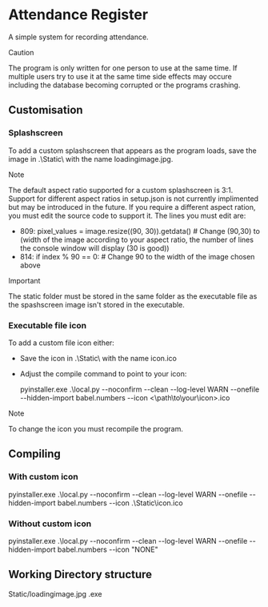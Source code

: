 # Attendance Register
 A simple system for recording attendance.

> [!CAUTION]
> The program is only written for one person to use at the same time. If multiple users try to use it at the same time side effects may occure including the database becoming corrupted or the programs crashing.

## Customisation
### Splashscreen
To add a custom splashscreen that appears as the program loads, save the image in .\Static\ with the name loadingimage.jpg.

> [!Note]
> The default aspect ratio supported for a custom splashscreen is 3:1.
> Support for different aspect ratios in setup.json is not currently implimented but may be introduced in the future.
> If you require a different aspect ration, you must edit the source code to support it.
> The lines you must edit are:
> - 809: pixel_values = image.resize((90, 30)).getdata() # Change (90,30) to (width of the image according to your aspect ratio, the number of lines the console window will display (30 is good))
> - 814: if index % 90 == 0: # Change 90 to the width of the image chosen above

> [!Important]
> The static folder must be stored in the same folder as the executable file as the spashscreen image isn't stored in the executable.

### Executable file icon
To add a custom file icon either:
- Save the icon in .\Static\ with the name icon.ico
- Adjust the compile command to point to your icon:
  
  pyinstaller.exe .\local.py --noconfirm --clean --log-level WARN --onefile --hidden-import babel.numbers --icon <\path\to\your\icon>.ico


> [!Note]
> To change the icon you must recompile the program.

## Compiling
### With custom icon
pyinstaller.exe .\local.py --noconfirm --clean --log-level WARN --onefile --hidden-import babel.numbers --icon .\Static\icon.ico

### Without custom icon
pyinstaller.exe .\local.py --noconfirm --clean --log-level WARN --onefile --hidden-import babel.numbers --icon "NONE"

## Working Directory structure
Static/loadingimage.jpg
<Executable-File>.exe
